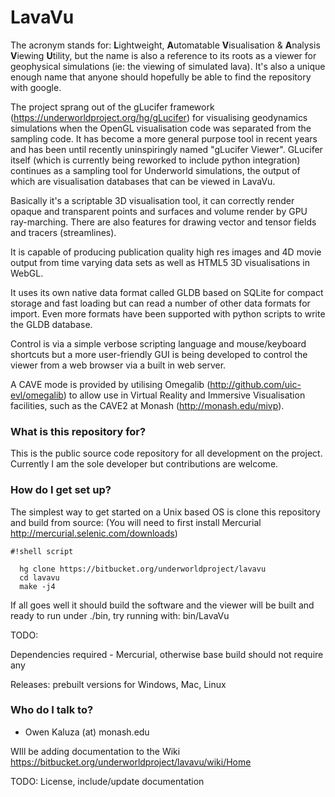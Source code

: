 # LavaVu #

The acronym stands for: **L**ightweight, **A**utomatable  **V**isualisation & **A**nalysis **V**iewing **U**tility, but the name is also a reference to its roots as a viewer for geophysical simulations (ie: the viewing of simulated lava). It's also a unique enough name that anyone should hopefully be able to find the repository with google.

The project sprang out of the gLucifer framework (https://underworldproject.org/hg/gLucifer) for visualising geodynamics simulations when the OpenGL visualisation code was separated from the sampling code. It has become a more general purpose tool in recent years and has been until recently uninspiringly named "gLucifer Viewer".
GLucifer itself (which is currently being reworked to include python integration) continues as a sampling tool for Underworld simulations, the output of which are visualisation databases that can be viewed in LavaVu.

Basically it's a scriptable 3D visualisation tool, it can correctly render opaque and transparent points and surfaces and volume render by GPU ray-marching. There are also features for drawing vector and tensor fields and tracers (streamlines).

It is capable of producing publication quality high res images and 4D movie output from time varying data sets as well as HTML5 3D visualisations in WebGL.

It uses its own native data format called GLDB based on SQLite for compact storage and fast loading but can read a number of other data formats for import. Even more formats have been supported with python scripts to write the GLDB database.

Control is via a simple verbose scripting language and mouse/keyboard shortcuts but a more user-friendly GUI is being developed to control the viewer from a web browser via a built in web server.

A CAVE mode is provided by utilising Omegalib (http://github.com/uic-evl/omegalib) to allow use in Virtual Reality and Immersive Visualisation facilities, such as the CAVE2 at Monash (http://monash.edu/mivp).

### What is this repository for? ###

This is the public source code repository for all development on the project.
Currently I am the sole developer but contributions are welcome.

### How do I get set up? ###

The simplest way to get started on a Unix based OS is clone this repository and build from source:
(You will need to first install Mercurial http://mercurial.selenic.com/downloads)

```
#!shell script

  hg clone https://bitbucket.org/underworldproject/lavavu
  cd lavavu
  make -j4
```


If all goes well it should build the software and the viewer will be built and ready to run under ./bin, try running with:
  bin/LavaVu

TODO:

Dependencies required - Mercurial, otherwise base build should not require any

Releases: prebuilt versions for Windows, Mac, Linux

### Who do I talk to? ###

* Owen Kaluza (at) monash.edu

WIll be adding documentation to the Wiki https://bitbucket.org/underworldproject/lavavu/wiki/Home

TODO: 
License, include/update documentation